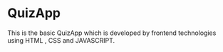 # QuizApp
This is the basic QuizApp which is developed by frontend technologies using  HTML , CSS  and  JAVASCRIPT.
